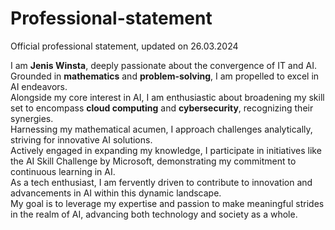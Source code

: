 # Professional-statement
Official professional statement, updated on 26.03.2024

I am **Jenis Winsta**, deeply passionate about the convergence of IT and AI.  
Grounded in **mathematics** and **problem-solving**, I am propelled to excel in AI endeavors.  
Alongside my core interest in AI, I am enthusiastic about broadening my skill set to encompass **cloud computing** and **cybersecurity**, recognizing their synergies.  
Harnessing my mathematical acumen, I approach challenges analytically, striving for innovative AI solutions.  
Actively engaged in expanding my knowledge, I participate in initiatives like the AI Skill Challenge by Microsoft, demonstrating my commitment to continuous learning in AI.  
As a tech enthusiast, I am fervently driven to contribute to innovation and advancements in AI within this dynamic landscape.  
My goal is to leverage my expertise and passion to make meaningful strides in the realm of AI, advancing both technology and society as a whole.  

